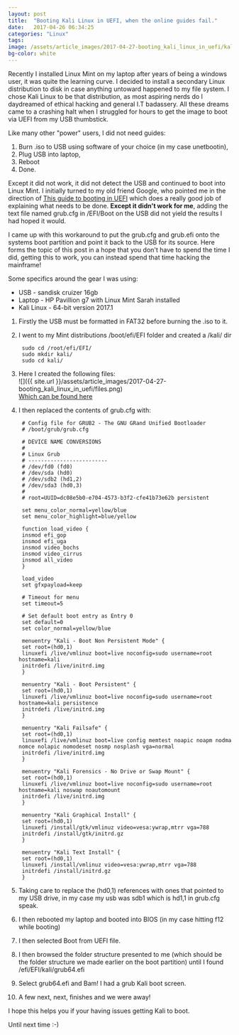 ```yaml
---
layout: post
title:  "Booting Kali Linux in UEFI, when the online guides fail."
date:   2017-04-26 06:34:25
categories: "Linux"
tags: 
image: /assets/article_images/2017-04-27-booting_kali_linux_in_uefi/kali.jpg
bg-color: white
---
```

Recently I installed Linux Mint on my laptop after years of being a windows user, it was quite the learning curve. I decided to install a secondary Linux distribution to disk in case anything untoward happened to my file system. I chose Kali Linux to be that distribution, as most aspiring nerds do I daydreamed of ethical hacking and general I.T badassery. All these dreams came to a crashing halt when I struggled for hours to get the image to boot via UEFI from my USB thumbstick. 

Like many other "power" users, I did not need guides:
1. Burn .iso to USB using software of your choice (in my case unetbootin), 
2. Plug USB into laptop, 
3. Reboot 
4. Done. 

Except it did not work, it did not detect the USB and continued to boot into Linux Mint. I initially turned to my old friend Google, who pointed me in the direction of [This guide to booting in UEFI](https://forums.kali.org/showthread.php?271-How-to-EFI-install-Kali-Linux) which does a really good job of explaining what needs to be done. **Except it didn't work for me**, adding the text file named grub.cfg in /EFI/Boot on the USB did not yield the results I had hoped it would.

I came up with this workaround to put the grub.cfg and grub.efi onto the systems boot partition and point it back to the USB for its source. Here forms the topic of this post in a hope that you don't have to spend the time I did, getting this to work, you can instead spend that time hacking the mainframe!

Some specifics around the gear I was using:
* USB - sandisk cruizer 16gb
* Laptop - HP Pavillion g7 with Linux Mint Sarah installed
* Kali Linux - 64-bit version 2017.1

1. Firstly the USB must be formatted in FAT32 before burning the .iso to it.
2. I went to my Mint distributions /boot/efi/EFI folder and created a /kali/ dir

        sudo cd /root/efi/EFI/
        sudo mkdir kali/
        sudo cd kali/

3. Here I created the following files:<br />
![]({{ site.url }}/assets/article_images/2017-04-27-booting_kali_linux_in_uefi/files.png)<br />
[Which can be found here](http://archives.fedoraproject.org/pub/archive/fedora/linux/releases/18/Fedora/x86_64/os/EFI/BOOT/)<br />
4. I then replaced the contents of grub.cfg with:

        # Config file for GRUB2 - The GNU GRand Unified Bootloader
        # /boot/grub/grub.cfg

        # DEVICE NAME CONVERSIONS
        #
        # Linux Grub
        # -------------------------
        # /dev/fd0 (fd0)
        # /dev/sda (hd0)
        # /dev/sdb2 (hd1,2)
        # /dev/sda3 (hd0,3)
        #
        # root=UUID=dc08e5b0-e704-4573-b3f2-cfe41b73e62b persistent

        set menu_color_normal=yellow/blue
        set menu_color_highlight=blue/yellow

        function load_video {
        insmod efi_gop
        insmod efi_uga
        insmod video_bochs
        insmod video_cirrus
        insmod all_video
        }

        load_video
        set gfxpayload=keep

        # Timeout for menu
        set timeout=5

        # Set default boot entry as Entry 0
        set default=0
        set color_normal=yellow/blue

        menuentry "Kali - Boot Non Persistent Mode" {
        set root=(hd0,1)
        linuxefi /live/vmlinuz boot=live noconfig=sudo username=root hostname=kali
        initrdefi /live/initrd.img
        }

        menuentry "Kali - Boot Persistent" {
        set root=(hd0,1)
        linuxefi /live/vmlinuz boot=live noconfig=sudo username=root hostname=kali persistence
        initrdefi /live/initrd.img
        }

        menuentry "Kali Failsafe" {
        set root=(hd0,1)
        linuxefi /live/vmlinuz boot=live config memtest noapic noapm nodma nomce nolapic nomodeset nosmp nosplash vga=normal
        initrdefi /live/initrd.img
        }

        menuentry "Kali Forensics - No Drive or Swap Mount" {
        set root=(hd0,1)
        linuxefi /live/vmlinuz boot=live noconfig=sudo username=root hostname=kali noswap noautomount
        initrdefi /live/initrd.img
        }

        menuentry "Kali Graphical Install" {
        set root=(hd0,1)
        linuxefi /install/gtk/vmlinuz video=vesa:ywrap,mtrr vga=788
        initrdefi /install/gtk/initrd.gz
        }

        menuentry "Kali Text Install" {
        set root=(hd0,1)
        linuxefi /install/vmlinuz video=vesa:ywrap,mtrr vga=788
        initrdefi /install/initrd.gz
        }

5. Taking care to replace the (hd0,1) references with ones that pointed to my USB drive, in my case my usb was sdb1 which is hd1,1 in grub.cfg speak.
6. I then rebooted my laptop and booted into BIOS (in my case hitting f12 while booting)
7. I then selected Boot from UEFI file.
8. I then browsed the folder structure presented to me (which should be the folder structure we made earlier on the boot partition) until I found  /efi/EFI/kali/grub64.efi
9. Select grub64.efi and Bam! I had a grub Kali boot screen.
10. A few next, next, finishes and we were away!

I hope this helps you if your having issues getting Kali to boot.

Until next time :-)



<!--
Jekyll also offers powerful support for code snippets:

{% highlight ruby %}
def print_hi(name)
  puts "Hi, #{name}"
end
print_hi('Tom')
#=> prints 'Hi, Tom' to STDOUT.
{% endhighlight %}

Check out the [Jekyll docs][jekyll] for more info on how to get the most out of Jekyll. File all bugs/feature requests at [Jekyll’s GitHub repo][jekyll-gh]. If you have questions, you can ask them on [Jekyll’s dedicated Help repository][jekyll-help].

{% highlight js %}

<footer class="site-footer">
 <a class="subscribe" href="{{ "/feed.xml" | prepend: site.baseurl }}"> <span class="tooltip"> <i class="fa fa-rss"></i> Subscribe!</span></a>
  <div class="inner">a
   <section class="copyright">All content copyright <a href="mailto:{{ site.email}}">{{ site.name }}</a> &copy; {{ site.time | date: '%Y' }} &bull; All rights reserved.</section>
   <section class="poweredby">Made with <a href="http://jekyllrb.com"> Jekyll</a></section>
  </div>
</footer>
{% endhighlight %}


[jekyll]:      http://jekyllrb.com
[jekyll-gh]:   https://github.com/jekyll/jekyll
[jekyll-help]: https://github.com/jekyll/jekyll-help

-->
